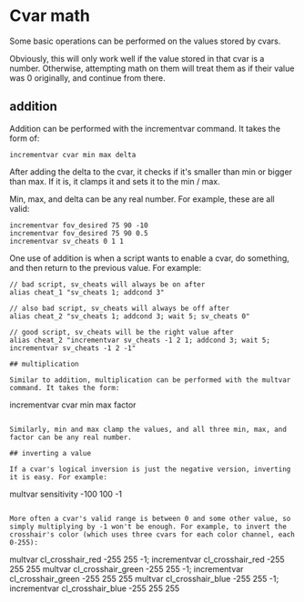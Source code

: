 # Cvar math

Some basic operations can be performed on the values stored by cvars.

Obviously, this will only work well if the value stored in that cvar is a number. Otherwise, attempting math on them will treat them as if their value was 0 originally, and continue from there.

## addition

Addition can be performed with the incrementvar command. It takes the form of:

```
incrementvar cvar min max delta
```

After adding the delta to the cvar, it checks if it's smaller than min or bigger than max. If it is, it clamps it and sets it to the min / max.

Min, max, and delta can be any real number. For example, these are all valid:

```
incrementvar fov_desired 75 90 -10
incrementvar fov_desired 75 90 0.5
incrementvar sv_cheats 0 1 1
```

One use of addition is when a script wants to enable a cvar, do something, and then return to the previous value. For example:

```
// bad script, sv_cheats will always be on after
alias cheat_1 "sv_cheats 1; addcond 3"

// also bad script, sv_cheats will always be off after
alias cheat_2 "sv_cheats 1; addcond 3; wait 5; sv_cheats 0"

// good script, sv_cheats will be the right value after
alias cheat_2 "incrementvar sv_cheats -1 2 1; addcond 3; wait 5; incrementvar sv_cheats -1 2 -1"

## multiplication

Similar to addition, multiplication can be performed with the multvar command. It takes the form:

```
incrementvar cvar min max factor
```

Similarly, min and max clamp the values, and all three min, max, and factor can be any real number.

## inverting a value

If a cvar's logical inversion is just the negative version, inverting it is easy. For example:

```
multvar sensitivity -100 100 -1
```

More often a cvar's valid range is between 0 and some other value, so simply multiplying by -1 won't be enough. For example, to invert the crosshair's color (which uses three cvars for each color channel, each 0-255):

```
multvar cl_crosshair_red -255 255 -1; incrementvar cl_crosshair_red -255 255 255
multvar cl_crosshair_green -255 255 -1; incrementvar cl_crosshair_green -255 255 255
multvar cl_crosshair_blue -255 255 -1; incrementvar cl_crosshair_blue -255 255 255
```
